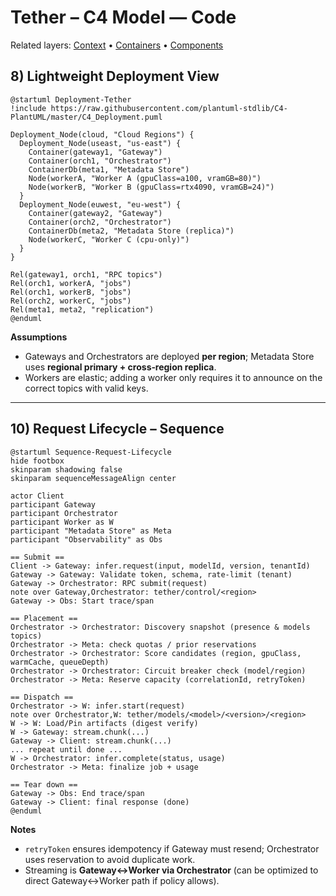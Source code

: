 # Tether – C4 Model — Code

Related layers: [Context](./c4-context.md) • [Containers](./c4-containers.md) • [Components](./c4-components.md)

## 8) Lightweight Deployment View

```plantuml
@startuml Deployment-Tether
!include https://raw.githubusercontent.com/plantuml-stdlib/C4-PlantUML/master/C4_Deployment.puml

Deployment_Node(cloud, "Cloud Regions") {
  Deployment_Node(useast, "us-east") {
    Container(gateway1, "Gateway")
    Container(orch1, "Orchestrator")
    ContainerDb(meta1, "Metadata Store")
    Node(workerA, "Worker A (gpuClass=a100, vramGB=80)")
    Node(workerB, "Worker B (gpuClass=rtx4090, vramGB=24)")
  }
  Deployment_Node(euwest, "eu-west") {
    Container(gateway2, "Gateway")
    Container(orch2, "Orchestrator")
    ContainerDb(meta2, "Metadata Store (replica)")
    Node(workerC, "Worker C (cpu-only)")
  }
}

Rel(gateway1, orch1, "RPC topics")
Rel(orch1, workerA, "jobs")
Rel(orch1, workerB, "jobs")
Rel(orch2, workerC, "jobs")
Rel(meta1, meta2, "replication")
@enduml
```

**Assumptions**

* Gateways and Orchestrators are deployed **per region**; Metadata Store uses **regional primary + cross‑region replica**.
* Workers are elastic; adding a worker only requires it to announce on the correct topics with valid keys.

---

## 10) Request Lifecycle – Sequence

```plantuml
@startuml Sequence-Request-Lifecycle
hide footbox
skinparam shadowing false
skinparam sequenceMessageAlign center

actor Client
participant Gateway
participant Orchestrator
participant Worker as W
participant "Metadata Store" as Meta
participant "Observability" as Obs

== Submit ==
Client -> Gateway: infer.request(input, modelId, version, tenantId)
Gateway -> Gateway: Validate token, schema, rate-limit (tenant)
Gateway -> Orchestrator: RPC submit(request) 
note over Gateway,Orchestrator: tether/control/<region>
Gateway -> Obs: Start trace/span

== Placement ==
Orchestrator -> Orchestrator: Discovery snapshot (presence & models topics)
Orchestrator -> Meta: check quotas / prior reservations
Orchestrator -> Orchestrator: Score candidates (region, gpuClass, warmCache, queueDepth)
Orchestrator -> Orchestrator: Circuit breaker check (model/region)
Orchestrator -> Meta: Reserve capacity (correlationId, retryToken)

== Dispatch ==
Orchestrator -> W: infer.start(request)
note over Orchestrator,W: tether/models/<model>/<version>/<region>
W -> W: Load/Pin artifacts (digest verify)
W -> Gateway: stream.chunk(...)
Gateway -> Client: stream.chunk(...)
... repeat until done ...
W -> Orchestrator: infer.complete(status, usage)
Orchestrator -> Meta: finalize job + usage

== Tear down ==
Gateway -> Obs: End trace/span
Gateway -> Client: final response (done)
@enduml
```

**Notes**

* `retryToken` ensures idempotency if Gateway must resend; Orchestrator uses reservation to avoid duplicate work.
* Streaming is **Gateway↔Worker via Orchestrator** (can be optimized to direct Gateway↔Worker path if policy allows).